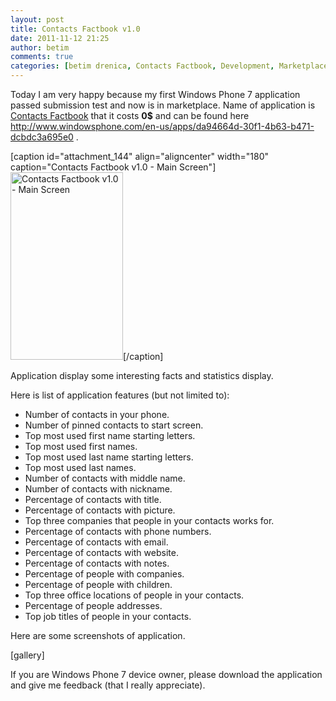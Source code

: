 ```yaml
---
layout: post
title: Contacts Factbook v1.0
date: 2011-11-12 21:25
author: betim
comments: true
categories: [betim drenica, Contacts Factbook, Development, Marketplace, microsoft, Programming, Technology, Windows Phone 7]
---
```

Today I am very happy because my first Windows Phone 7 application passed submission test and now is in marketplace. Name of application is <a href="http://www.windowsphone.com/en-us/apps/da94664d-30f1-4b63-b471-dcbdc3a695e0">Contacts Factbook</a> that it costs <strong>0$</strong> and can be found here <a href="http://www.windowsphone.com/en-us/apps/da94664d-30f1-4b63-b471-dcbdc3a695e0">http://www.windowsphone.com/en-us/apps/da94664d-30f1-4b63-b471-dcbdc3a695e0</a> .

[caption id="attachment_144" align="aligncenter" width="180" caption="Contacts Factbook v1.0 - Main Screen"]<a href="http://blog.betimdrenica.com/wp-content/uploads/2011/11/screeshot1.png"><img class="size-medium wp-image-144 " title="Contacts Factbook v1.0 - Main Screen" src="http://blog.betimdrenica.com/wp-content/uploads/2011/11/screeshot1.png?w=180" alt="Contacts Factbook v1.0 - Main Screen" width="180" height="300" /></a>[/caption]

<!--more-->Application display some interesting facts and statistics display.
Here is list of application features (but not limited to):
- Number of contacts in your phone.
- Number of pinned contacts to start screen.
- Top most used first name starting letters.
- Top most used first names.
- Top most used last name starting letters.
- Top most used last names.
- Number of contacts with middle name.
- Number of contacts with nickname.
- Percentage of contacts with title.
- Percentage of contacts with picture.
- Top three companies that people in your contacts works for.
- Percentage of contacts with phone numbers.
- Percentage of contacts with email.
- Percentage of contacts with website.
- Percentage of contacts with notes.
- Percentage of people with companies.
- Percentage of people with children.
- Top three office locations of people in your contacts.
- Percentage of people addresses.
- Top job titles of people in your contacts.

Here are some screenshots of application.

[gallery]

If you are Windows Phone 7 device owner, please download the application and give me feedback (that I really appreciate).
